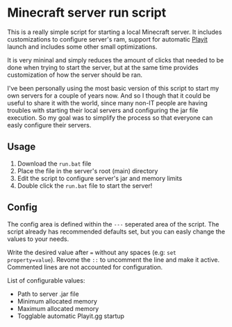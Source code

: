 # Minecraft server run script

This is a really simple script for starting a local Minecraft server. It includes customizations to configure server's ram, support for automatic [Playit](https://playit.gg/) launch and includes some other small optimizations.

It is very mininal and simply reduces the amount of clicks that needed to be done when trying to start the server, but at the same time provides customization of how the server should be ran.

I've been personally using the most basic version of this script to start my own servers for a couple of years now. And so I though that it could be useful to share it with the world, since many non-IT people are having troubles with starting their local servers and configuring the jar file execution. So my goal was to simplify the process so that everyone can easly configure their servers.

## Usage

1. Download the `run.bat` file
2. Place the file in the server's root (main) directory
3. Edit the script to configure server's jar and memory limits
4. Double click the `run.bat` file to start the server!

## Config

The config area is defined within the `---` seperated area of the script. The script already has recommended defaults set, but you can easly change the values to your needs.

Write the desired value after `=` without any spaces (e.g: `set property=value`). Revome the `::` to uncomment the line and make it active. Commented lines are not accounted for configuration.

List of configurable values:

- Path to server .jar file
- Minimum allocated memory
- Maximum allocated memory
- Togglable automatic Playit.gg startup
